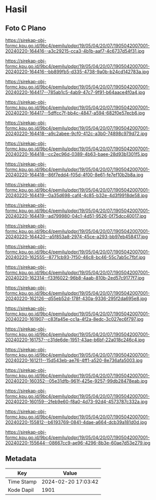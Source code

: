 # Hasil

## Foto C Plano

https://sirekap-obj-formc.kpu.go.id/9bc4/pemilu/pdpr/19/05/04/20/07/1905042007001-20240220-164416--a3c29215-cca3-4b1b-aaf7-4c6737d54f31.jpg

https://sirekap-obj-formc.kpu.go.id/9bc4/pemilu/pdpr/19/05/04/20/07/1905042007001-20240220-164416--bb899fb5-d335-4738-9a0b-b24cd142783a.jpg

https://sirekap-obj-formc.kpu.go.id/9bc4/pemilu/pdpr/19/05/04/20/07/1905042007001-20240220-164417--785ab1c5-4ab9-47c7-9f91-b64aace4f0a4.jpg

https://sirekap-obj-formc.kpu.go.id/9bc4/pemilu/pdpr/19/05/04/20/07/1905042007001-20240220-164417--5dffcc7f-bb4c-4847-a594-682f0e57ecb6.jpg

https://sirekap-obj-formc.kpu.go.id/9bc4/pemilu/pdpr/19/05/04/20/07/1905042007001-20240220-164418--a9c2abee-9cf0-412c-a3b0-74898c979d72.jpg

https://sirekap-obj-formc.kpu.go.id/9bc4/pemilu/pdpr/19/05/04/20/07/1905042007001-20240220-164418--cc2ec96d-0389-4b63-baee-28d93b1301f5.jpg

https://sirekap-obj-formc.kpu.go.id/9bc4/pemilu/pdpr/19/05/04/20/07/1905042007001-20240220-164418--86f7edd4-f05d-4f00-8e61-fe7ef10b2b8a.jpg

https://sirekap-obj-formc.kpu.go.id/9bc4/pemilu/pdpr/19/05/04/20/07/1905042007001-20240220-164419--0a35d698-caf4-4c85-b32e-4d3f9918de58.jpg

https://sirekap-obj-formc.kpu.go.id/9bc4/pemilu/pdpr/19/05/04/20/07/1905042007001-20240220-164419--ad799980-04c1-4d51-9526-0f75dcc40017.jpg

https://sirekap-obj-formc.kpu.go.id/9bc4/pemilu/pdpr/19/05/04/20/07/1905042007001-20240220-164420--a5f853a8-2974-45ce-a293-bb97eb458417.jpg

https://sirekap-obj-formc.kpu.go.id/9bc4/pemilu/pdpr/19/05/04/20/07/1905042007001-20240220-162555--8771cb93-7f50-46c8-bc46-55c7ab5c7fbf.jpg

https://sirekap-obj-formc.kpu.go.id/9bc4/pemilu/pdpr/19/05/04/20/07/1905042007001-20240220-162314--f33f6022-96b8-4aab-810b-2ed57c9177f7.jpg

https://sirekap-obj-formc.kpu.go.id/9bc4/pemilu/pdpr/19/05/04/20/07/1905042007001-20240220-162126--d55eb52d-178f-430a-9336-295f2da695e8.jpg

https://sirekap-obj-formc.kpu.go.id/9bc4/pemilu/pdpr/19/05/04/20/07/1905042007001-20240220-161907--c83fa45e-cc1a-4f2a-8edc-3c027ec6f797.jpg

https://sirekap-obj-formc.kpu.go.id/9bc4/pemilu/pdpr/19/05/04/20/07/1905042007001-20240220-161757--c31de6de-1951-43ae-b6bf-22a018c246c4.jpg

https://sirekap-obj-formc.kpu.go.id/9bc4/pemilu/pdpr/19/05/04/20/07/1905042007001-20240220-161211--15d543eb-ae76-4ff1-a520-8e736afa5003.jpg

https://sirekap-obj-formc.kpu.go.id/9bc4/pemilu/pdpr/19/05/04/20/07/1905042007001-20240220-160352--05e31dfb-961f-425e-9257-99db28478eab.jpg

https://sirekap-obj-formc.kpu.go.id/9bc4/pemilu/pdpr/19/05/04/20/07/1905042007001-20240220-160159--2feb9e60-f8a0-4d73-92d4-4573787c332a.jpg

https://sirekap-obj-formc.kpu.go.id/9bc4/pemilu/pdpr/19/05/04/20/07/1905042007001-20240220-155812--b6193769-0841-4dae-a664-dcb39a181d0d.jpg

https://sirekap-obj-formc.kpu.go.id/9bc4/pemilu/pdpr/19/05/04/20/07/1905042007001-20240220-155644--08667cc9-ae96-4296-8b3e-60ae7d53e279.jpg


## Metadata

| Key        | Value               |
| ---------- | ------------------- |
| Time Stamp | 2024-02-20 17:03:42 |
| Kode Dapil | 1901                |




